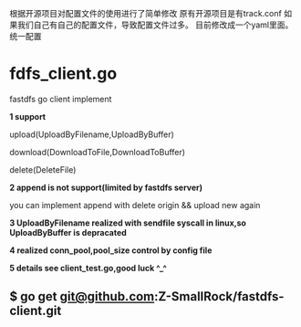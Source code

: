 根据开源项目对配置文件的使用进行了简单修改
原有开源项目是有track.conf 如果我们自己有自己的配置文件，导致配置文件过多。
目前修改成一个yaml里面。统一配置
# fdfs_client.go

fastdfs go client implement

**1 support** 

upload(UploadByFilename,UploadByBuffer)

download(DownloadToFile,DownloadToBuffer)

delete(DeleteFile)

**2 append is not support(limited by fastdfs server)**

you can implement append with delete origin && upload new again

**3 UploadByFilename realized with sendfile syscall in linux,so UploadByBuffer is depracated**

**4 realized conn_pool,pool_size control by config file**

**5 details see client_test.go,good luck ^_^**

## $ go get git@github.com:Z-SmallRock/fastdfs-client.git

